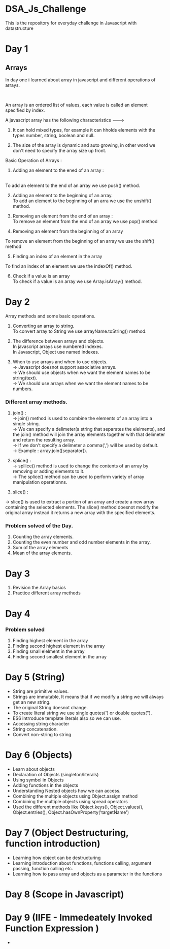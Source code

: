# DSA_Js_Challenge
This is the repository for everyday challenge in Javascript with datastructure

# Day 1 <br>
## Arrays
In day one i learned about array in javascript and different operations of arrays.

<br>

An array is an ordered list of values, each value is called an element specified by index. <br>

A javascript array has the following characteristics ---> <br>
1. It can hold mixed types, for example it can hholds elements with the types number, string, boolean and null. <br>

2. The size of the array is dynamic and auto growing, in other word we don't need to specify the array size up front.<br>

Basic Operation of Arrays : <br>

1. Adding an element to the ened of an array :
<br>
To add an element to the end of an array we use push() method.
<br>

2. Adding an element to the beginning of an array.<br>
To add an element to the beginning of an arra we use the unshift() method.<br>

3. Removing an element from the end of an array :<br>
To remove an element from the end of an array we use pop() method<br>

4. Removing an element from the beginning of an array<br>

To remove an element from the beginning of an array we use the shift() method<br>

5. Finding an index of an element in the array<br>

To find an index of an element we use the indexOf() method.<br>

6. Check if a value is an array <br>
To check if a value is an array we use Array.isArray() method.<br>



# Day 2 <br>
Array methods and some basic operations.<br>

1. Converting an array to string.<br>
To convert array to String we use arrayName.toString() method.<br>

2. The difference between arrays and objects.<br>
In javascript arrays use numbered indexes.<br>
In Javascript, Object use named indexes.<br>

3. When to use arrays and when to use objects.<br>
-> Javascript doesnot support associative arrays.<br>
-> We should use objects when we want the element names to be string(text).<br>
-> We should use arrays when we want the element names to be numbers.<br>

### Different array methods. <br>
1. join() : <br>
-> join() method is used to combine the elements of an array into a single string.<br>
-> We can specify a delimeter(a string that separates the elelments), and the join() method will join the array elements together with that delimeter and return the resulting array.<br>
-> If we don't specify a delimeter a comma(',') will be used by default.<br>
-> Example : array.join([separator]).<br>

2. splice() : <br>
-> spllice() method is used to change the contents of an array by removing or adding elements to it.<br>
-> The splice() method can be used to perform variety of array manipulation operationns.<br>

3. slice() : <br>

-> slice() is used to extract a portion of an array and create a new array containing the selected elements. The slice() method doesnot modify the original array instead it returns a new array with the specified elements.<br> 

### Problem solved of the Day.<br>
1. Counting the array elements.
2. Counting the even number and odd number elements in the array.
3. Sum of the array elements 
4. Mean of the array elements.



# Day 3
1. Revision the Array basics
2. Practice different array methods 


# Day 4
### Problem solved
1. Finding highest element in the array
2. Finding second highest element in the array
3. Finding small elelment in the array
4. Finding second smallest element in the array


# Day 5 (String)
 - String are primitive values.
 - Strings are immutable, It means that if we modify a string we will always get an new string.
 - The original String doesnot change.
 - To create literal string we use single quotes(') or double quotes(").
 - ES6 intrroduce template literals also so we can use.
 - Accessing string character
 - String concatenation.
 - Convert non-string to string




 # Day 6 (Objects)
 * Learn about objects
 * Declaration of Objects (singleton/literals)
 * Using symbol in Objects
 * Adding functions in the objects
 * Understanding Nested objects how we can access.
 * Combining the multiple objects using Object.assign method
 * Combining the multiple objects using spread operators
 * Used the different methods like Object.keys(), Object.values(), Object.entries(), Object.hasOwnProperty('targetName')

 # Day 7 (Object Destructuring, function introduction)
  - Learning how object can be destructuring
  - Learning introduction about functions, functions calling, argument passing, function calling etc.
  - Learning how to pass array and objects as a parameter in the functions

# Day 8 (Scope in Javascript)
# Day 9 (IIFE - Immedeately Invoked Function Expression )
 - 








